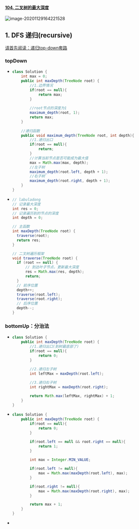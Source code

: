 #### [104. 二叉树的最大深度](https://leetcode-cn.com/problems/maximum-depth-of-binary-tree/)

![image-20201129164221528](https://raw.githubusercontent.com/TWDH/Leetcode-From-Zero/pictures/img/image-20201129164221528.png)

## 1. DFS 递归(recursive)

[请首先阅读：递归top-down套路](../b.大赫的套路-递归.md)

### topDown

- ```java
  class Solution {
      int max = 0;
      public int maxDepth(TreeNode root) {
          //1.边界情况
          if(root == null){
              return max;
          }
          
          //root节点的深度为1
          maximum_depth(root, 1);
          return max; 
      }
      
      //递归函数
      public void maximum_depth(TreeNode root, int depth){
          //1.递归出口
          if(root == null){
              return;
          }
          //计算当前节点是否可能成为最大值
          max = Math.max(max, depth);
          //左子树
          maximum_depth(root.left, depth + 1);
          //右子树
          maximum_depth(root.right, depth + 1);
      }
  }
  ```

- ```java
  // labuladong
  // 记录最大深度
  int res = 0;
  // 记录遍历到的节点的深度
  int depth = 0;
  
  // 主函数
  int maxDepth(TreeNode root) {
  	traverse(root);
  	return res;
  }
  
  // 二叉树遍历框架
  void traverse(TreeNode root) {
  	if (root == null) {
  		// 到达叶子节点，更新最大深度
  		res = Math.max(res, depth);
  		return;
  	}
  	// 前序位置
  	depth++;
  	traverse(root.left);
  	traverse(root.right);
  	// 后序位置
  	depth--;
  }
  ```



### bottomUp：分治法

- ```java
  class Solution {
      public int maxDepth(TreeNode root) {
          //1.递归出口(到树最底部了)
          if(root == null){
              return 0;
          }
          
          //2.递归左子树
          int leftMax = maxDepth(root.left);
  
          //3.递归右子树
          int rightMax = maxDepth(root.right);
  
          return Math.max(leftMax, rightMax) + 1;        
      }
  }
  ```


- ```java
  class Solution {
      public int maxDepth(TreeNode root) {
          if(root == null){
              return 0;
          }
  
          if(root.left == null && root.right == null){
              return 1;
          }
          
          int max = Integer.MIN_VALUE;
  
          if(root.left != null){
              max = Math.max(maxDepth(root.left), max);
          }
  
          if(root.right != null){
              max = Math.max(maxDepth(root.right), max);
          }
  
          return max + 1;
      }
  }
  ```

- 

